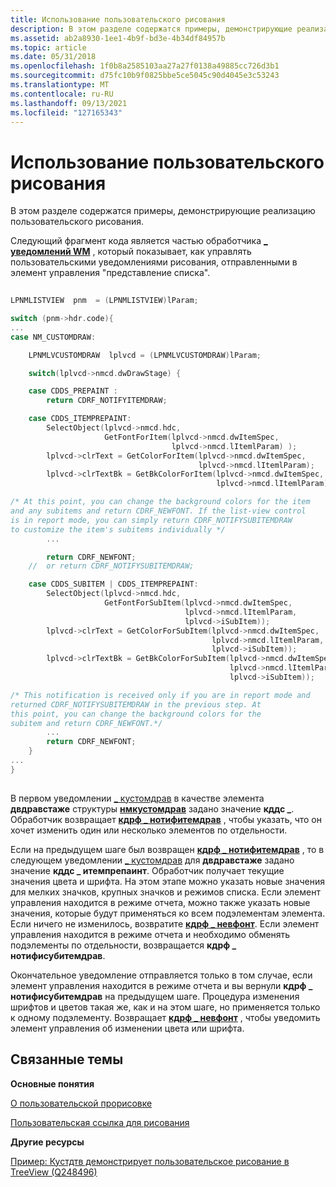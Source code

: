 ```yaml
---
title: Использование пользовательского рисования
description: В этом разделе содержатся примеры, демонстрирующие реализацию пользовательского рисования.
ms.assetid: ab2a8930-1ee1-4b9f-bd3e-4b34df84957b
ms.topic: article
ms.date: 05/31/2018
ms.openlocfilehash: 1f0b8a2585103aa27a27f0138a49885cc726d3b1
ms.sourcegitcommit: d75fc10b9f0825bbe5ce5045c90d4045e3c53243
ms.translationtype: MT
ms.contentlocale: ru-RU
ms.lasthandoff: 09/13/2021
ms.locfileid: "127165343"
---
```

# <a name="using-custom-draw"></a>Использование пользовательского рисования

В этом разделе содержатся примеры, демонстрирующие реализацию пользовательского рисования.

Следующий фрагмент кода является частью обработчика [**\_ уведомлений WM**](wm-notify.md) , который показывает, как управлять пользовательскими уведомлениями рисования, отправленными в элемент управления "представление списка".


```C++
        
LPNMLISTVIEW  pnm  = (LPNMLISTVIEW)lParam;

switch (pnm->hdr.code){
...
case NM_CUSTOMDRAW:

    LPNMLVCUSTOMDRAW  lplvcd = (LPNMLVCUSTOMDRAW)lParam;

    switch(lplvcd->nmcd.dwDrawStage) {

    case CDDS_PREPAINT :
        return CDRF_NOTIFYITEMDRAW;

    case CDDS_ITEMPREPAINT:
        SelectObject(lplvcd->nmcd.hdc,
                     GetFontForItem(lplvcd->nmcd.dwItemSpec,
                                    lplvcd->nmcd.lItemlParam) );
        lplvcd->clrText = GetColorForItem(lplvcd->nmcd.dwItemSpec,
                                          lplvcd->nmcd.lItemlParam);
        lplvcd->clrTextBk = GetBkColorForItem(lplvcd->nmcd.dwItemSpec,
                                              lplvcd->nmcd.lItemlParam);

/* At this point, you can change the background colors for the item
and any subitems and return CDRF_NEWFONT. If the list-view control
is in report mode, you can simply return CDRF_NOTIFYSUBITEMDRAW
to customize the item's subitems individually */
        ...

        return CDRF_NEWFONT;
    //  or return CDRF_NOTIFYSUBITEMDRAW;

    case CDDS_SUBITEM | CDDS_ITEMPREPAINT:
        SelectObject(lplvcd->nmcd.hdc,
                     GetFontForSubItem(lplvcd->nmcd.dwItemSpec,
                                       lplvcd->nmcd.lItemlParam,
                                       lplvcd->iSubItem));
        lplvcd->clrText = GetColorForSubItem(lplvcd->nmcd.dwItemSpec,
                                             lplvcd->nmcd.lItemlParam,
                                             lplvcd->iSubItem));
        lplvcd->clrTextBk = GetBkColorForSubItem(lplvcd->nmcd.dwItemSpec,
                                                 lplvcd->nmcd.lItemlParam,
                                                 lplvcd->iSubItem));

/* This notification is received only if you are in report mode and
returned CDRF_NOTIFYSUBITEMDRAW in the previous step. At
this point, you can change the background colors for the
subitem and return CDRF_NEWFONT.*/
        ...
        return CDRF_NEWFONT;    
    }
...
}
        
```



В первом уведомлении [ \_ кустомдрав](nm-customdraw.md) в качестве элемента **двдравстаже** структуры [**нмкустомдрав**](/windows/win32/api/commctrl/ns-commctrl-nmcustomdraw) задано значение **кддс \_**. Обработчик возвращает [**кдрф \_ нотифитемдрав**](cdrf-constants.md) , чтобы указать, что он хочет изменить один или несколько элементов по отдельности.

Если на предыдущем шаге был возвращен [**кдрф \_ нотифитемдрав**](cdrf-constants.md) , то в следующем уведомлении [ \_ кустомдрав](nm-customdraw.md) для **двдравстаже** задано значение **кддс \_ итемпрепаинт**. Обработчик получает текущие значения цвета и шрифта. На этом этапе можно указать новые значения для мелких значков, крупных значков и режимов списка. Если элемент управления находится в режиме отчета, можно также указать новые значения, которые будут применяться ко всем подэлементам элемента. Если ничего не изменилось, возвратите [**кдрф \_ невфонт**](cdrf-constants.md). Если элемент управления находится в режиме отчета и необходимо обменять подэлементы по отдельности, возвращается **кдрф \_ нотифисубитемдрав**.

Окончательное уведомление отправляется только в том случае, если элемент управления находится в режиме отчета и вы вернули **кдрф \_ нотифисубитемдрав** на предыдущем шаге. Процедура изменения шрифтов и цветов такая же, как и на этом шаге, но применяется только к одному подэлементу. Возвращает [**кдрф \_ невфонт**](cdrf-constants.md) , чтобы уведомить элемент управления об изменении цвета или шрифта.

## <a name="related-topics"></a>Связанные темы

<dl> <dt>

**Основные понятия**
</dt> <dt>

[О пользовательской прорисовке](about-custom-draw.md)
</dt> <dt>

[Пользовательская ссылка для рисования](custom-draw-reference.md)
</dt> <dt>

**Другие ресурсы**
</dt> <dt>

[Пример: Кустдтв демонстрирует пользовательское рисование в TreeView (Q248496)](https://support.microsoft.com/default.aspx?scid=kb;EN-US;q248496)
</dt> </dl>

 

 




